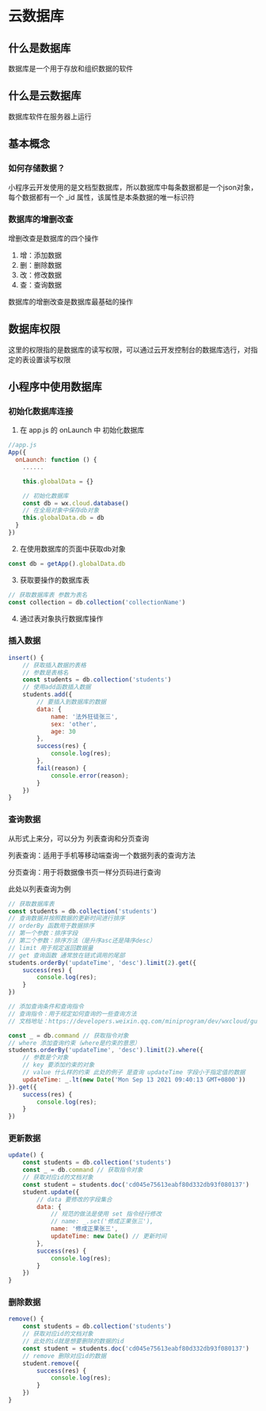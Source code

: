 # 云数据库

## 什么是数据库
数据库是一个用于存放和组织数据的软件

## 什么是云数据库
数据库软件在服务器上运行

## 基本概念
### 如何存储数据？
小程序云开发使用的是文档型数据库，所以数据库中每条数据都是一个json对象，每个数据都有一个 _id 属性，该属性是本条数据的唯一标识符
### 数据库的增删改查
增删改查是数据库的四个操作

1. 增：添加数据
2. 删：删除数据
3. 改：修改数据
4. 查：查询数据

数据库的增删改查是数据库最基础的操作

## 数据库权限
这里的权限指的是数据库的读写权限，可以通过云开发控制台的数据库选行，对指定的表设置读写权限

## 小程序中使用数据库

### 初始化数据库连接
1. 在 app.js 的 onLaunch 中 初始化数据库
```js
//app.js
App({
  onLaunch: function () {
    ......

    this.globalData = {}

    // 初始化数据库
    const db = wx.cloud.database()
    // 在全局对象中保存db对象
    this.globalData.db = db
  }
})
```
2. 在使用数据库的页面中获取db对象
```js
const db = getApp().globalData.db
```
3. 获取要操作的数据库表
```js
// 获取数据库表 参数为表名
const collection = db.collection('collectionName')
```
4. 通过表对象执行数据库操作

### 插入数据
```js
insert() {
    // 获取插入数据的表格
    // 参数是表格名
    const students = db.collection('students')
    // 使用add函数插入数据
    students.add({
        // 要插入到数据库的数据
        data: {
            name: '法外狂徒张三',
            sex: 'other',
            age: 30
        },
        success(res) {
            console.log(res);
        },
        fail(reason) {
            console.error(reason);
        }
    })
}
```

### 查询数据

从形式上来分，可以分为 列表查询和分页查询

列表查询：适用于手机等移动端查询一个数据列表的查询方法

分页查询：用于将数据像书页一样分页码进行查询

此处以列表查询为例

```js
// 获取数据库表
const students = db.collection('students')
// 查询数据并按照数据的更新时间进行排序
// orderBy 函数用于数据排序
// 第一个参数：排序字段
// 第二个参数：排序方法（是升序asc还是降序desc）
// limit 用于规定返回数据量
// get 查询函数 通常放在链式调用的尾部
students.orderBy('updateTime', 'desc').limit(2).get({
    success(res) {
        console.log(res);
    }
})

// 添加查询条件和查询指令
// 查询指令：用于规定如何查询的一些查询方法
// 文档地址：https://developers.weixin.qq.com/miniprogram/dev/wxcloud/guide/database/query.html

const _ = db.command // 获取指令对象
// where 添加查询约束（where是约束的意思）
students.orderBy('updateTime', 'desc').limit(2).where({
    // 参数是个对象
    // key 要添加约束的对象
    // value 什么样的约束 此处的例子 是查询 updateTime 字段小于指定值的数据
    updateTime: _.lt(new Date('Mon Sep 13 2021 09:40:13 GMT+0800'))
}).get({
    success(res) {
        console.log(res);
    }
})
```

### 更新数据
```js
update() {
    const students = db.collection('students')
    const _ = db.command // 获取指令对象
    // 获取对应id的文档对象
    const student = students.doc('cd045e75613eabf80d332db93f080137')
    student.update({
        // data 要修改的字段集合
        data: {
            // 规范的做法是使用 set 指令经行修改
            // name: _.set('修成正果张三'),
            name: '修成正果张三',
            updateTime: new Date() // 更新时间
        },
        success(res) {
            console.log(res);
        }
    })
}
```

### 删除数据
```js
remove() {
    const students = db.collection('students')
    // 获取对应id的文档对象
    // 此处的id就是想要删除的数据的id
    const student = students.doc('cd045e75613eabf80d332db93f080137')
    // remove 删除对应id的数据
    student.remove({
        success(res) {
            console.log(res);
        }
    })
}
```
